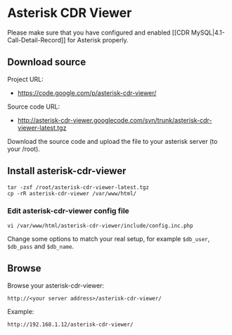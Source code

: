 # Asterisk CDR Viewer

Please make sure that you have configured and enabled [[CDR MySQL|4.1-Call-Detail-Record]] for Asterisk properly.

## Download source

Project URL:

* https://code.google.com/p/asterisk-cdr-viewer/

Source code URL:

* http://asterisk-cdr-viewer.googlecode.com/svn/trunk/asterisk-cdr-viewer-latest.tgz

Download the source code and upload the file to your asterisk server (to your /root).

## Install asterisk-cdr-viewer

```
tar -zxf /root/asterisk-cdr-viewer-latest.tgz
cp -rR asterisk-cdr-viewer /var/www/html/
```

### Edit asterisk-cdr-viewer config file

```
vi /var/www/html/asterisk-cdr-viewer/include/config.inc.php
```

Change some options to match your real setup, for example `$db_user`, `$db_pass` and `$db_name`.

## Browse

Browse your asterisk-cdr-viewer:

```
http://<your server address>/asterisk-cdr-viewer/
```

Example:

```
http://192.168.1.12/asterisk-cdr-viewer/
```
